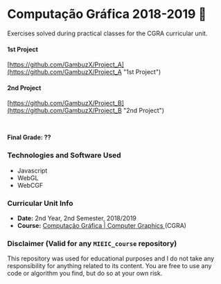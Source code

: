 # Computação Gráfica 2018-2019 :file_folder:

Exercises solved during practical classes for the CGRA curricular unit.

#### 1st Project
[https://github.com/GambuzX/Project_A](https://github.com/GambuzX/Project_A "1st Project")

#### 2nd Project
[https://github.com/GambuzX/Project_B](https://github.com/GambuzX/Project_B "2nd Project")

<br>

**Final Grade: ??**

### Technologies and Software Used
* Javascript
* WebGL
* WebCGF

### Curricular Unit Info
* **Date:** 2nd Year, 2nd Semester, 2018/2019
* **Course:** [Computação Gráfica | Computer Graphics ](https://sigarra.up.pt/feup/en/UCURR_GERAL.FICHA_UC_VIEW?pv_ocorrencia_id=419996 "CGRA") (CGRA)

### Disclaimer (Valid for any `MIEIC_course` repository)
This repository was used for educational purposes and I do not take any responsibility for anything related to its content. You are free to use any code or algorithm you find, but do so at your own risk.
